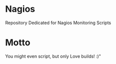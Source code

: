 # Nagios
Repository Dedicated for Nagios Monitoring Scripts

# Motto
You might even script, but only Love builds! :)"
